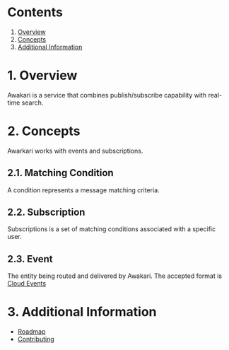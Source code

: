 # Contents

1. [Overview](#1-overview)<br/>
2. [Concepts](#2-concepts)<br/>
3. [Additional Information](#3-additional-information)<br/>

# 1. Overview

Awakari is a service that combines publish/subscribe capability with real-time search.

# 2. Concepts

Awarkari works with events and subscriptions.

## 2.1. Matching Condition

A condition represents a message matching criteria.

## 2.2. Subscription

Subscriptions is a set of matching conditions associated with a specific user.

## 2.3. Event

The entity being routed and delivered by Awakari. The accepted format is [Cloud Events](https://cloudevents.io)

# 3. Additional Information

* [Roadmap](ROADMAP.md)
* [Contributing](CONTRIBUTING.md)
